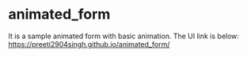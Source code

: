 # animated_form
It is a sample animated form with basic animation. The UI link is below:
https://preeti2904singh.github.io/animated_form/
